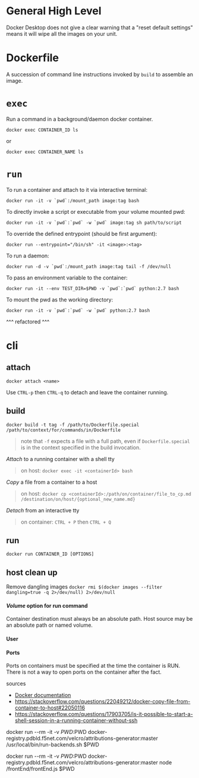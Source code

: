 # General High Level

Docker Desktop does not give a clear warning that a "reset default settings" means it will wipe all the images on your unit.

# Dockerfile

A succession of command line instructions invoked by `build` to assemble an image.

# `exec`

Run a command in a background/daemon docker container.

`docker exec CONTAINER_ID ls`

or

`docker exec CONTAINER_NAME ls`

# `run`

To run a container and attach to it via interactive terminal:

```
docker run -it -v `pwd`:/mount_path image:tag bash
```

To directly invoke a script or executable from your volume mounted pwd:

```
docker run -it -v `pwd`:`pwd` -w `pwd` image:tag sh path/to/script
``` 

To override the defined entrypoint (should be first argument):

```
docker run --entrypoint="/bin/sh" -it <image>:<tag>
```

To run a daemon:

```
docker run -d -v `pwd`:/mount_path image:tag tail -f /dev/null
```

To pass an environment variable to the container:

```
docker run -it --env TEST_DIR=$PWD -v `pwd`:`pwd` python:2.7 bash
```

To mount the pwd as the working directory:

```
docker run -it -v `pwd`:`pwd` -w `pwd` python:2.7 bash
```

^^^ refactored ^^^

# cli

## attach

`docker attach <name>`

Use `CTRL-p` then `CTRL-q` to detach and leave the container running.



## build
`docker build -t tag -f /path/to/Dockerfile.special /path/to/context/for/commands/in/Dockerfile`

> note that `-f` expects a file with a full path, even if `Dockerfile.special` is in the context specified in the build invocation.

*Attach* to a running container with a shell tty
>on host:
>`docker exec -it <containerId> bash`

*Copy* a file from a container to a host
>on host:
>`docker cp <containerId>:/path/on/container/file_to_cp.md /destination/on/host/{optional_new_name.md}`

*Detach* from an interactive tty
>on container:
> `CTRL + P` then `CTRL + Q`

## run

`docker run CONTAINER_ID [OPTIONS]`

## host clean up
Remove dangling images
`docker rmi $(docker images --filter dangling=true -q 2>/dev/null) 2>/dev/null`

#### *Volume* option for run command
Container destination must always be an absolute path.
Host source may be an absolute path or named volume.

#### User


#### Ports

Ports on containers must be specified at the time the container is RUN. There is not a way to open ports on the container after the fact.

sources
* [Docker documentation](https://docs.docker.com/engine/reference/builder/)
* https://stackoverflow.com/questions/22049212/docker-copy-file-from-container-to-host#22050116
* https://stackoverflow.com/questions/17903705/is-it-possible-to-start-a-shell-session-in-a-running-container-without-ssh

docker run --rm -it -v $PWD:$PWD docker-registry.pdbld.f5net.com/velcro/attributions-generator:master /usr/local/bin/run-backends.sh $PWD

docker run --rm -it -v $PWD:$PWD docker-registry.pdbld.f5net.com/velcro/attributions-generator:master node /frontEnd/frontEnd.js $PWD
